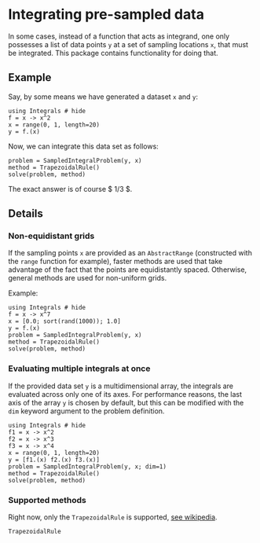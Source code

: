 # Integrating pre-sampled data

In some cases, instead of a function that acts as integrand,
one only possesses a list of data points `y` at a set of sampling
locations `x`, that must be integrated. This package contains functionality
for doing that.

## Example

Say, by some means we have generated a dataset `x` and `y`:

```@example 1
using Integrals # hide
f = x -> x^2
x = range(0, 1, length=20)
y = f.(x)
```

Now, we can integrate this data set as follows:

```@example 1
problem = SampledIntegralProblem(y, x)
method = TrapezoidalRule()
solve(problem, method)
```

The exact answer is of course \$ 1/3 \$.

## Details

### Non-equidistant grids

If the sampling points `x` are provided as an `AbstractRange`
(constructed with the `range` function for example), faster methods are used that take advantage of
the fact that the points are equidistantly spaced. Otherwise, general methods are used for
non-uniform grids.

Example:

```@example 2
using Integrals # hide
f = x -> x^7
x = [0.0; sort(rand(1000)); 1.0]
y = f.(x)
problem = SampledIntegralProblem(y, x)
method = TrapezoidalRule()
solve(problem, method)
```

### Evaluating multiple integrals at once

If the provided data set `y` is a multidimensional array, the integrals are evaluated across only one
of its axes. For performance reasons, the last axis of the array `y` is chosen by default, but this can be modified with the `dim`
keyword argument to the problem definition.

```@example 3
using Integrals # hide
f1 = x -> x^2
f2 = x -> x^3
f3 = x -> x^4
x = range(0, 1, length=20)
y = [f1.(x) f2.(x) f3.(x)]
problem = SampledIntegralProblem(y, x; dim=1)
method = TrapezoidalRule()
solve(problem, method)
```

### Supported methods

Right now, only the `TrapezoidalRule` is supported, [see wikipedia](https://en.wikipedia.org/wiki/Trapezoidal_rule).

```@docs
TrapezoidalRule
```
